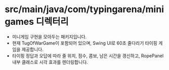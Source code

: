 ﻿# src/main/java/com/typingarena/minigames 디렉터리

- 미니게임 구현을 모아두는 패키지입니다.
- 현재 TugOfWarGame이 포함되어 있으며, Swing UI로 60초 줄다리기 타이핑 게임을 제공합니다.
- 타이핑 정답과 오답에 따라 줄 위치, 점수, 콤보, 남은 시간을 갱신하고, RopePanel 내부 클래스로 시각 효과를 렌더링합니다.
